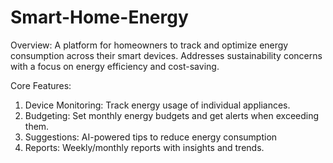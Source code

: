 # Smart-Home-Energy
 Overview:
 A platform for homeowners to track and optimize energy consumption across their smart devices.
 Addresses sustainability concerns with a focus on energy efficiency and cost-saving.

 Core Features:
 1) Device Monitoring: Track energy usage of individual appliances.
 2) Budgeting: Set monthly energy budgets and get alerts when exceeding them.
 3) Suggestions: AI-powered tips to reduce energy consumption
 4) Reports: Weekly/monthly reports with insights and trends.
